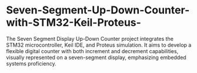 # Seven-Segment-Up-Down-Counter-with-STM32-Keil-Proteus-
The Seven Segment Display Up-Down Counter project integrates the STM32 microcontroller, Keil IDE, and Proteus simulation. It aims to develop a flexible digital counter with both increment and decrement capabilities, visually represented on a seven-segment display, emphasizing embedded systems proficiency.
